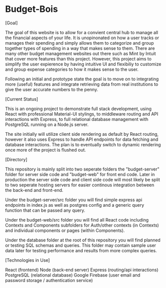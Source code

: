 # Budget-Bois

[Goal]

The goal of this website is to allow for a convient central hub to manage all the
financial aspects of your life. It is unopinonated on how a user tracks or manages their spending
and simply allows them to categorize and group together types of spending in a way that makes sense to
them. There are many other budget management websites out there such as Mint by Intuit that cover more
features than this project. However, this project aims to simplify the user expierence by having intuitive 
UI and flexibiliy to customize and group expense categories to how it makes sense to the user.

Following an initial and prototype state the goal is to move on to integrating more (useful) features
and integrate retrieving data from real institutions to give the user accurate numbers to the penny.

[Current Status]

This is an ongoing project to demonstrate full stack development, using React with professional
Material-UI stylings, to middleware routing and API interactions with Express, to full
relational database management with PostgreSQL running on a Node.js server.

The site initially will utilize client side rendering as default by React routing, however it also uses
Express to handle API endpoints for data fetching and database interactions. The plan is to eventually
switch to dynamic rendering once more of the project is flushed out.

[Directory]

This repository is mainly split into two seperate folders the "budget-server" folder for server side code 
and "budget-web" for front end code. Later in production the server side code and client side code will 
most likely be split to two seperate hosting servers for easier continous integration between the back-end 
and front-end.

Under the budget-server/src folder you will find simple express api endpoints in index.js as well as 
postgres config and a generic query function that can be passed any query.

Under the budget-web/src folder you will find all React code including Contexts and Components subfolders for 
Auth/other contexts (in Contexts) and individual components or pages (within Components).

Under the database folder at the root of this repository you will find planned or testing SQL schemas and 
queries. This folder may contain sample user data later for testing performance and results from more 
complex queries.

[Technologies in Use]

React (frontend)
Node (back-end server)
Express (routing/api interactions)
PostgreSQL (relational database)
Google Firebase (user email and password storage / authentication service)
